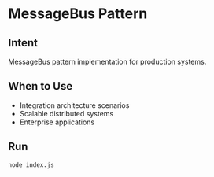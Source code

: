 # MessageBus Pattern

## Intent
MessageBus pattern implementation for production systems.

## When to Use
- Integration architecture scenarios
- Scalable distributed systems
- Enterprise applications

## Run
```bash
node index.js
```
